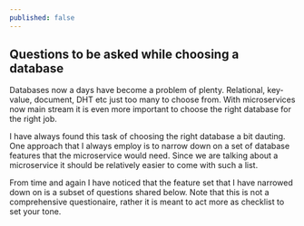 ```yaml
---
published: false
---
```

## Questions to be asked while choosing a database

Databases now a days have become a problem of plenty. Relational, key-value, document, DHT etc just too many to choose from. With microservices now main stream it is even more important to choose the right database for the right job. 

I have always found this task of choosing the right database a bit dauting. One approach that I always employ is to narrow down on a set of database features that the microservice would need. Since we are talking about a microservice it should be relatively easier to come with such a list.

From time and again I have noticed that the feature set that I have narrowed down on is a subset of questions shared below. Note that this is not a comprehensive questionaire, rather it is meant to act more as checklist to set your tone.


